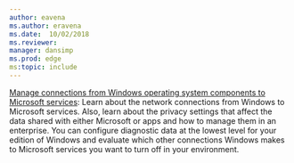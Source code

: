 ```yaml
---
author: eavena
ms.author: eravena
ms.date:  10/02/2018
ms.reviewer: 
manager: dansimp
ms.prod: edge
ms:topic: include
---
```


[Manage connections from Windows operating system components to Microsoft services](https://docs.microsoft.com/windows/configuration/manage-connections-from-windows-operating-system-components-to-microsoft-services): Learn about the network connections from Windows to Microsoft services. Also, learn about the privacy settings that affect the data shared with either Microsoft or apps and how to manage them in an enterprise. You can configure diagnostic data at the lowest level for your edition of Windows and evaluate which other connections Windows makes to Microsoft services you want to turn off in your environment.
